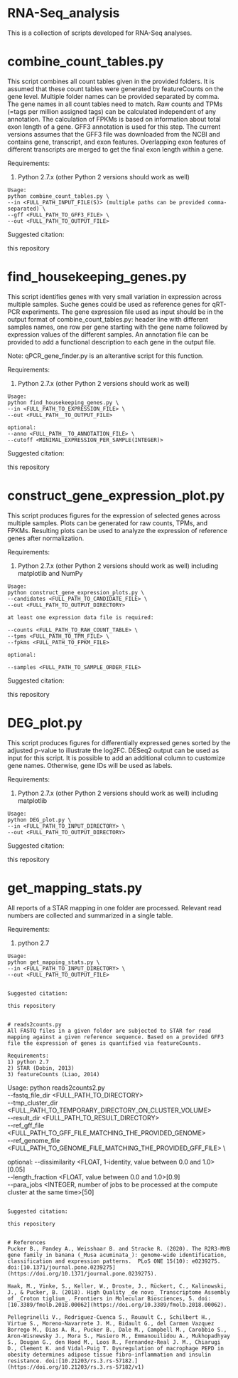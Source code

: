 # RNA-Seq_analysis
This is a collection of scripts developed for RNA-Seq analyses.

# combine_count_tables.py
This script combines all count tables given in the provided folders. It is assumed that these count tables were generated by featureCounts on the gene level. Multiple folder names can be provided separated by comma. The gene names in all count tables need to match. Raw counts and TPMs (=tags per million assigned tags) can be calculated independent of any annotation. The calculation of FPKMs is based on information about total exon length of a gene. GFF3 annotation is used for this step. The current versions assumes that the GFF3 file was downloaded from the NCBI and contains gene, transcript, and exon features. Overlapping exon features of different transcripts are merged to get the final exon length within a gene.

Requirements:
1) Python 2.7.x (other Python 2 versions should work as well)

```
Usage:
python combine_count_tables.py \
--in <FULL_PATH_INPUT_FILE(S)> (multiple paths can be provided comma-separated) \
--gff <FULL_PATH_TO_GFF3_FILE> \
--out <FULL_PATH_TO_OUTPUT_FILE>
```

Suggested citation:

this repository


# find_housekeeping_genes.py
This script identifies genes with very small variation in expression across multiple samples. Suche genes could be used as reference genes for qRT-PCR experiments. The gene expression file used as input should be in the output format of combine_count_tables.py: header line with different samples names, one row per gene starting with the gene name followed by expression values of the different samples. An annotation file can be provided to add a functional description to each gene in the output file.

Note: qPCR_gene_finder.py is an alterantive script for this function.

Requirements:
1) Python 2.7.x (other Python 2 versions should work as well)

```
Usage:
python find_housekeeping_genes.py \
--in <FULL_PATH_TO_EXPRESSION_FILE> \
--out <FULL_PATH__TO_OUTPUT_FILE>

optional:
--anno <FULL_PATH__TO_ANNOTATION_FILE> \
--cutoff <MINIMAL_EXPRESSION_PER_SAMPLE(INTEGER)>
```

Suggested citation:

this repository


# construct_gene_expression_plot.py
This script produces figures for the expression of selected genes across multiple samples. Plots can be generated for raw counts, TPMs, and FPKMs. Resulting plots can be used to analyze the expression of reference genes after normalization.

Requirements:
1) Python 2.7.x (other Python 2 versions should work as well) including matplotlib and NumPy

```
Usage:
python construct_gene_expression_plots.py \
--candidates <FULL_PATH_TO_CANDIDATE_FILE> \
--out <FULL_PATH_TO_OUTPUT_DIRECTORY>
	
at least one expression data file is required:

--counts <FULL_PATH_TO_RAW_COUNT_TABLE> \
--tpms <FULL_PATH_TO_TPM_FILE> \
--fpkms <FULL_PATH_TO_FPKM_FILE>
		
optional:

--samples <FULL_PATH_TO_SAMPLE_ORDER_FILE>
```
Suggested citation:

this repository


# DEG_plot.py
This script produces figures for differentially expressed genes sorted by the adjusted p-value to illustrate the log2FC. DESeq2 output can be used as input for this script. It is possible to add an additional column to customize gene names. Otherwise, gene IDs will be used as labels.

Requirements:
1) Python 2.7.x (other Python 2 versions should work as well) including matplotlib

```
Usage:
python DEG_plot.py \
--in <FULL_PATH_TO_INPUT_DIRECTORY> \
--out <FULL_PATH_TO_OUTPUT_DIRECTORY>
```
Suggested citation:

this repository



# get_mapping_stats.py
All reports of a STAR mapping in one folder are processed. Relevant read numbers are collected and summarized in a single table.

Requirements:
1) python 2.7

```
Usage:
python get_mapping_stats.py \
--in <FULL_PATH_TO_INPUT_DIRECTORY> \
--out <FULL_PATH_TO_OUTPUT_FILE>


Suggested citation:

this repository


# reads2counts.py
All FASTQ files in a given folder are subjected to STAR for read mapping against a given reference sequence. Based on a provided GFF3 file the expression of genes is quantified via featureCounts. 

Requirements:
1) python 2.7
2) STAR (Dobin, 2013)
3) featureCounts (Liao, 2014)

```
Usage:
python reads2counts2.py \
--fastq_file_dir <FULL_PATH_TO_DIRECTORY> \
--tmp_cluster_dir <FULL_PATH_TO_TEMPORARY_DIRECTORY_ON_CLUSTER_VOLUME> \
--result_dir <FULL_PATH_TO_RESULT_DIRECTORY> \
--ref_gff_file <FULL_PATH_TO_GFF_FILE_MATCHING_THE_PROVIDED_GENOME> \
--ref_genome_file <FULL_PATH_TO_GENOME_FILE_MATCHING_THE_PROVIDED_GFF_FILE> \
				
optional:
--dissimilarity <FLOAT, 1-identity, value between 0.0 and 1.0>[0.05] \
--length_fraction <FLOAT, value between 0.0 and 1.0>[0.9] \
--para_jobs <INTEGER, number of jobs to be processed at the compute cluster at the same time>[50]
```

Suggested citation:

this repository


# References
Pucker B., Pandey A., Weisshaar B. and Stracke R. (2020). The R2R3-MYB gene family in banana (_Musa acuminata_): genome-wide identification, classification and expression patterns.  PLoS ONE 15(10): e0239275. doi:[10.1371/journal.pone.0239275](https://doi.org/10.1371/journal.pone.0239275).

Haak, M., Vinke, S., Keller, W., Droste, J., Rückert, C., Kalinowski, J., & Pucker, B. (2018). High Quality _de novo_ Transcriptome Assembly of _Croton tiglium_. Frontiers in Molecular Biosciences, 5. doi:[10.3389/fmolb.2018.00062](https://doi.org/10.3389/fmolb.2018.00062).

Pellegrinelli V., Rodriguez-Cuenca S., Rouault C., Schilbert H., Virtue S., Moreno-Navarrete J. M., Bidault G., del Carmen Vazquez Borrego M., Dias A. R., Pucker B., Dale M., Campbell M., Carobbio S., Aron-Wisnewsky J., Mora S., Masiero M., Emmanouilidou A., Mukhopadhyay S., Dougan G., den Hoed M., Loos R., Fernandez-Real J. M., Chiarugi D., Clement K. and Vidal-Puig T. Dysregulation of macrophage PEPD in obesity determines adipose tissue fibro-inflammation and insulin resistance. doi:[10.21203/rs.3.rs-57182.](https://doi.org/10.21203/rs.3.rs-57182/v1)
